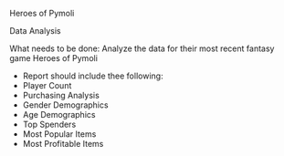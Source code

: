 Heroes of Pymoli

Data Analysis

What needs to be done: 
Analyze the data for their most recent fantasy game Heroes of Pymoli
- Report should include thee following:
- Player Count
- Purchasing Analysis
- Gender Demographics
- Age Demographics
- Top Spenders
- Most Popular Items
- Most Profitable Items


